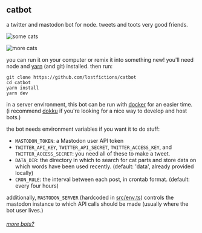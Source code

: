 ## catbot

a twitter and mastodon bot for node. tweets and toots very good friends.

![some cats](https://i.imgur.com/bWQ7Y75.png)

![more cats](https://i.imgur.com/4NXrvB5.png)

you can run it on your computer or remix it into something new! you'll need node
and [yarn](https://yarnpkg.com) (and git) installed. then run:

```
git clone https://github.com/lostfictions/catbot
cd catbot
yarn install
yarn dev
```

in a server environment, this bot can be run with
[docker](https://docs.docker.com/) for an easier time. (i recommend
[dokku](https://dokku.com/) if you're looking for a nice way to develop and host
bots.)

the bot needs environment variables if you want it to do stuff:

- `MASTODON_TOKEN`: a Mastodon user API token
- `TWITTER_API_KEY`, `TWITTER_API_SECRET`, `TWITTER_ACCESS_KEY`, and
  `TWITTER_ACCESS_SECRET`: you need all of these to make a tweet.
- `DATA_DIR`: the directory in which to search for cat parts and store data on
  which words have been used recently. (default: 'data', already provided
  locally)
- `CRON_RULE`: the interval between each post, in crontab format. (default:
  every four hours)

additionally, `MASTODON_SERVER` (hardcoded in [src/env.ts](src/env.ts)) controls
the mastodon instance to which API calls should be made (usually where the bot
user lives.)

###### [more bots?](https://github.com/lostfictions?tab=repositories&q=botally)
